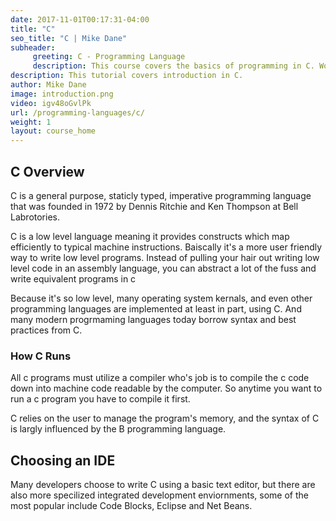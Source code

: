 ```yaml
---
date: 2017-11-01T00:17:31-04:00
title: "C"
seo_title: "C | Mike Dane"
subheader:
     greeting: C - Programming Language
     description: This course covers the basics of programming in C. Work your way through the videos and we'll teach you everything you need to know to start your programming journey!
description: This tutorial covers introduction in C.
author: Mike Dane
image: introduction.png
video: igv48oGvlPk
url: /programming-languages/c/
weight: 1
layout: course_home
---
```


## C Overview

C is a general purpose, staticly typed, imperative programming language
that was founded in 1972 by Dennis Ritchie and Ken Thompson at Bell Labrotories.

C is a low level language meaning it provides constructs which map efficiently to
typical machine instructions. Baiscally it's a more user friendly way to write
low level programs. Instead of pulling your hair out writing low level code in an
assembly language, you can abstract a lot of the fuss and write equivalent programs
in c

Because it's so low level, many operating system kernals, and even other programming
languages are implemented at least in part, using C. And many modern progrmaming
languages today borrow syntax and best practices from C.

### How C Runs

All c programs must utilize a compiler who's job is to compile the c code down
into machine code readable by the computer. So anytime you want to run a c program
you have to compile it first.

C relies on the  user to manage the program's memory, and the
syntax of C is largly influenced by the B programming language.

## Choosing an IDE

Many developers choose to write C using a basic text editor, but there are also
more specilized integrated development enviornments, some of the most popular
include Code Blocks, Eclipse and Net Beans.